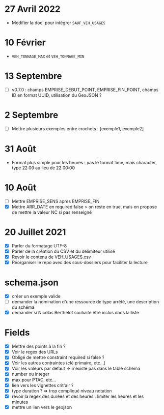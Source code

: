 # 27 Avril 2022
- Modifier la doc' pour intégrer `SAUF_VEH_USAGES`

# 10 Février
- `VEH_TONNAGE_MAX` et `VEH_TONNAGE_MIN`

# 13 Septembre
- [ ] v0.7.0 : champs EMPRISE_DEBUT_POINT, EMPRISE_FIN_POINT, champs ID en format UUID, utilisation du GeoJSON ?

# 2 Septembre
- [ ] Mettre plusieurs exemples entre crochets : [exemple1, exemple2]

# 31 Août
- Format plus simple pour les heures : pas le format time, mais character, type 22:00 au lieu de 22:00:00

# 10 Août
- [ ] Mettre EMPRISE_SENS après EMPRISE_FIN
- [x] Mettre ARR_DATE en required:false > on reste en true, mais on propose de mettre la valeur NC si pas renseigné

# 20 Juillet 2021
- [x] Parler du formatage UTF-8
- [x] Parler de la création du CSV et du délimiteur utilisé
- [x] Revoir le contenu de VEH_USAGES.csv
- [x] Réorganiser le repo avec des sous-dossiers pour faciliter la lecture

# schema.json
- [x] créer un exemple valide
- [ ] demander la nomination d'une ressource de type arrêté, une description du schéma
- [x] demander si Nicolas Berthelot souhaite être inclus dans la liste

# Fields
- [x] Mettre des points à la fin ?
- [x] Voir le regex des URLs
- [x] Obligé de mettre constraint required si false ?
- [x] Voir les autres contraintes (clé primaire, etc...)
- [x] Voir les valeurs par défaut => n'existe pas dans le table schema
- [x] number ou integer
- [x] max pour PTAC, etc...
- [x] lien vers les vignettes crit'air ?
- [x] type duration ? => trop compliqué niveau notation
- [x] revoir la regex des durées et des heures : limiter les heures et les minutes
- [x] mettre un lien vers le geojson